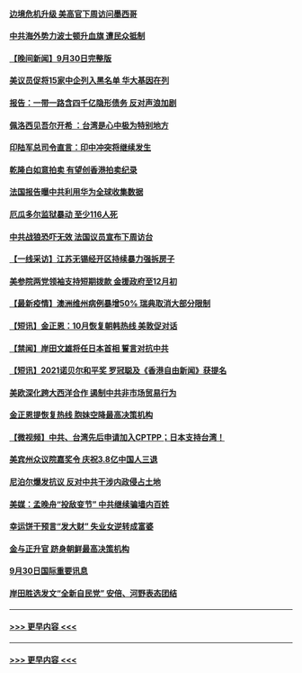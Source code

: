 #### [边境危机升级 美高官下周访问墨西哥](../pages/prog202/a103231145.md?t=10011401) 
#### [中共海外势力波士顿升血旗 遭民众抵制](../pages/prog202/a103231416.md?t=10011401) 
#### [【晚间新闻】9月30日完整版](../pages/prog202/a103231349.md?t=10011401) 
#### [美议员促将15家中企列入黑名单 华大基因在列](../pages/prog202/a103231141.md?t=10011401) 
#### [报告：一带一路含四千亿隐形债务 反对声浪加剧](../pages/prog202/a103231202.md?t=10011401) 
#### [佩洛西见吾尔开希 ：台湾是心中极为特别地方](../pages/prog202/a103231186.md?t=10011401) 
#### [印陆军总司令直言：印中冲突将继续发生](../pages/prog202/a103231179.md?t=10011401) 
#### [乾隆白如意拍卖 有望创香港拍卖纪录](../pages/prog202/a103231142.md?t=10011401) 
#### [法国报告曝中共利用华为全球收集数据](../pages/prog202/a103231113.md?t=10011401) 
#### [厄瓜多尔监狱暴动 至少116人死](../pages/prog202/a103230901.md?t=10011401) 
#### [中共战狼恐吓无效 法国议员宣布下周访台](../pages/prog202/a103231061.md?t=10011401) 
#### [【一线采访】江苏无锡经开区持续暴力强拆房子](../pages/prog202/a103231065.md?t=10011401) 
#### [美参院两党领袖支持短期拨款 金援政府至12月初](../pages/prog202/a103230900.md?t=10011401) 
#### [【最新疫情】澳洲维州病例暴增50% 瑞典取消大部分限制](../pages/prog202/a103230981.md?t=10011401) 
#### [【短讯】金正恩：10月恢复朝韩热线 美敦促对话](../pages/prog202/a103230956.md?t=10011401) 
#### [【禁闻】岸田文雄将任日本首相 誓言对抗中共](../pages/prog202/a103230946.md?t=10011401) 
#### [【短讯】2021诺贝尔和平奖 罗冠聪及《香港自由新闻》获提名](../pages/prog202/a103230949.md?t=10011401) 
#### [美欧深化跨大西洋合作 遏制中共非市场贸易行为](../pages/prog202/a103230918.md?t=10011401) 
#### [金正恩提恢复热线 胞妹空降最高决策机构](../pages/prog202/a103230849.md?t=10011401) 
#### [【微视频】中共、台湾先后申请加入CPTPP；日本支持台湾！](../pages/prog202/a103230904.md?t=10011401) 
#### [美宾州众议院嘉奖令 庆祝3.8亿中国人三退](../pages/prog202/a103230628.md?t=10011401) 
#### [尼泊尔爆发抗议 反对中共干涉内政侵占土地](../pages/prog202/a103230758.md?t=10011401) 
#### [美媒：孟晚舟“投敌变节” 中共继续骗墙内百姓](../pages/prog202/a103230693.md?t=10011401) 
#### [幸运饼干预言“发大财” 失业女逆转成富婆](../pages/prog202/a103230651.md?t=10011401) 
#### [金与正升官 跻身朝鲜最高决策机构](../pages/prog202/a103230655.md?t=10011401) 
#### [9月30日国际重要讯息](../pages/prog202/a103230663.md?t=10011401) 
#### [岸田胜选发文“全新自民党” 安倍、河野表态团结](../pages/prog202/a103230657.md?t=10011401) 

----
#### [ >>> 更早内容 <<< ](../indexes/prog202-earlier.md?t=10011450)

----
#### [ >>> 更早内容 <<< ](../indexes/prog202-earlier.md)
